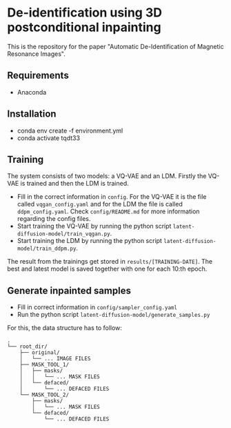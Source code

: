 # De-identification using 3D postconditional inpainting

This is the repository for the paper "Automatic De-Identification of Magnetic Resonance Images".

## Requirements

- Anaconda

## Installation

- conda env create -f environment.yml
- conda activate tqdt33

## Training

The system consists of two models: a VQ-VAE and an LDM. Firstly the VQ-VAE is trained and then the LDM is trained.

- Fill in the correct information in `config`. For the VQ-VAE it is the file called `vqgan_config.yaml` and for the LDM
the file is called `ddpm_config.yaml`. Check `config/README.md` for more information regarding the config files.
- Start training the VQ-VAE by running the python script `latent-diffusion-model/train_vqgan.py`.
- Start training the LDM by running the python script `latent-diffusion-model/train_ddpm.py`.

The result from the trainings get stored in `results/[TRAINING-DATE]`. The best and latest model is saved together with
one for each 10:th epoch. 

## Generate inpainted samples

- Fill in correct information in `config/sampler_config.yaml`
- Run the python script `latent-diffusion-model/generate_samples.py`

For this, the data structure has to follow:
```
.
└── root_dir/
    ├── original/
    │   └── ... IMAGE FILES
    ├── MASK_TOOL_1/
    │   ├── masks/
    │   │   └── ... MASK FILES
    │   └── defaced/
    │       └── ... DEFACED FILES
    └── MASK_TOOL_2/
        ├── masks/
        │   └── ... MASK FILES
        └── defaced/
            └── ... DEFACED FILES
```

